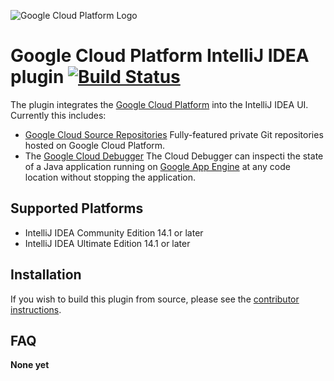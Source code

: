 ![Google Cloud Platform Logo](https://cloud.google.com/_static/images/gcp-logo.png)
# Google Cloud Platform IntelliJ IDEA plugin [![Build Status](https://magnum.travis-ci.com/GoogleCloudPlatform/gcloud-intellij)](https://magnum.travis-ci.com/GoogleCloudPlatform/gcloud-intellij)


The plugin integrates the [Google Cloud Platform](https://cloud.google.com/)
into the IntelliJ IDEA UI. Currently this includes:

* [Google Cloud Source Repositories](https://cloud.google.com/tools/cloud-repositories/) 
  Fully-featured private Git repositories hosted on Google Cloud Platform.
* The [Google Cloud Debugger](https://cloud.google.com/tools/cloud-debugger/) 
  The Cloud Debugger can inspecti the state of a Java application running on 
  [Google App Engine](https://cloud.google.com/appengine/)
  at any code location without stopping the application. 


## Supported Platforms

* IntelliJ IDEA Community Edition 14.1 or later
* IntelliJ IDEA Ultimate Edition 14.1 or later

## Installation

<!-- Commented out until we get this set up.
The easiest way to install the plugin is by accessing
the [plugin repository](https://plugins.jetbrains.com/?idea_ce) from inside IDEA. 
-->

If you wish to build this plugin from source, please see the
[contributor instructions](https://github.com/GoogleCloudPlatform/gcloud-intellij/blob/master/CONTRIBUTING.md).

## FAQ


**None yet**

